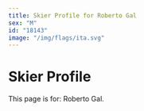 ```yaml
---
title: Skier Profile for Roberto Gal
sex: "M"
id: "18143"
image: "/img/flags/ita.svg" 
---
```


# Skier Profile

This page is for: Roberto Gal.
    